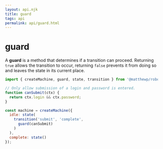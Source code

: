 ```yaml
---
layout: api.njk
title: guard
tags: api
permalink: api/guard.html
---
```


# guard

A __guard__ is a method that determines if a transition can proceed. Returning `true` allows the transition to occur, returning `false` prevents it from doing so and leaves the state in its current place.

```js
import { createMachine, guard, state, transition } from '@matthewp/robot';

// Only allow submission of a login and password is entered.
function canSubmit(ctx) {
  return ctx.login && ctx.password;
}

const machine = createMachine({
  idle: state(
    transition('submit', 'complete',
      guard(canSubmit)
    )
  ),
  complete: state()
});
```